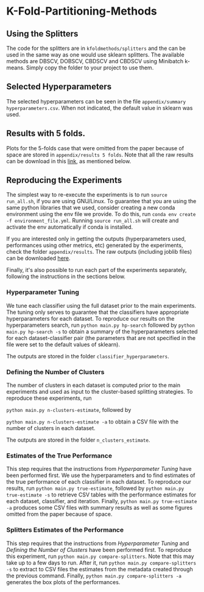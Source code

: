 # K-Fold-Partitioning-Methods

## Using the Splitters
The code for the splitters are in `kfoldmethods/splitters` and the can be used in the same way as one would use sklearn splitters.
The available methods are DBSCV, DOBSCV, CBDSCV and CBDSCV using Minibatch k-means.
Simply copy the folder to your project to use them.

## Selected Hyperparameters 
The selected hyperparameters can be seen in the file `appendix/summary hyperparameters.csv`. When not indicated, the default value in sklearn was used.

## Results with 5 folds.
Plots for the 5-folds case that were omitted from the paper because of space are stored in `appendix/results 5 folds`.
Note that all the raw results can be download in this [link](https://drive.google.com/file/d/1Pc8f4Hbx9VGOPj2FYhVw-g5BL_tKl7mK/view?usp=sharing), as mentioned below.

## Reproducing the Experiments
The simplest way to re-execute the experiments is to run `source run_all.sh`, if you are using GNU/Linux.
To guarantee that you are using the same python libraries that we used, consider creating a new conda environment using the env file we provide. To do this, run `conda env create -f environment_file.yml`.
Running `source run_all.sh` will create and activate the env automatically if conda is installed.

If you are interested only in getting the outputs (hyperparameters used, performances using other metrics, etc) generated by the experiments, check the folder `appendix/results`.
The raw outputs (including joblib files) can be downloaded [here](https://drive.google.com/file/d/1Pc8f4Hbx9VGOPj2FYhVw-g5BL_tKl7mK/view?usp=sharing).

Finally, it's also possible to run each part of the experiments separately, following the instructions in the sections below.

### Hyperparameter Tuning
We tune each classifier using the full dataset prior to the main experiments.
The tuning only serves to guarantee that the classifiers have appropriate hyperparameters for each dataset.
To reproduce our results on the hyperparameters search, run `python main.py hp-search` followed by `python main.py hp-search -s` to obtain a summary of the hyperparameters selected for each dataset-classifier pair (the parameters that are not specified in the file were set to the default values of sklearn).

The outputs are stored in the folder `classifier_hyperparameters`.

### Defining the Number of Clusters
The number of clusters in each dataset is computed prior to the main experiments and used as input to the cluster-based splitting strategies.
To reproduce these experiments, run

`python main.py n-clusters-estimate`, followed by

`python main.py n-clusters-estimate -a` to obtain a CSV file with the number of clusters in each dataset. 

The outputs are stored in the folder `n_clusters_estimate`.

### Estimates of the True Performance
This step requires that the instructions from *Hyperparameter Tuning* have been performed first.
We use the hyperparameters and to find estimates of the true performance of each classifier in each dataset.
To reproduce our results, run `python main.py true-estimate`, followed by `python main.py true-estimate -s` to retrieve CSV tables with the performance estimates for each dataset, classifier, and iteration.
Finally, `python main.py true-estimate -a` produces some CSV files with summary results as well as some figures omitted from the paper because of space. 

### Splitters Estimates of the Performance
This step requires that the instructions from *Hyperparameter Tuning* and *Defining the Number of Clusters* have been performed first.
To reproduce this experiment, run `python main.py compare-splitters`.
Note that this may take up to a few days to run.
After it, run `python main.py compare-splitters -s` to extract to CSV files the estimates from the metadata created through the previous command.
Finally, `python main.py compare-splitters -a` generates the box plots of the performances. 
